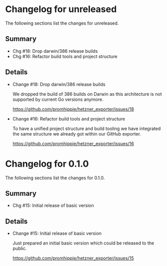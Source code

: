 # Changelog for unreleased

The following sections list the changes for unreleased.

## Summary

 * Chg #18: Drop darwin/386 release builds
 * Chg #16: Refactor build tools and project structure

## Details

 * Change #18: Drop darwin/386 release builds

   We dropped the build of 386 builds on Darwin as this architecture is not supported by current Go
   versions anymore.

   https://github.com/promhippie/hetzner_exporter/issues/18

 * Change #16: Refactor build tools and project structure

   To have a unified project structure and build tooling we have integrated the same structure we
   already got within our GitHub exporter.

   https://github.com/promhippie/hetzner_exporter/issues/16


# Changelog for 0.1.0

The following sections list the changes for 0.1.0.

## Summary

 * Chg #15: Initial release of basic version

## Details

 * Change #15: Initial release of basic version

   Just prepared an initial basic version which could be released to the public.

   https://github.com/promhippie/hetzner_exporter/issues/15


